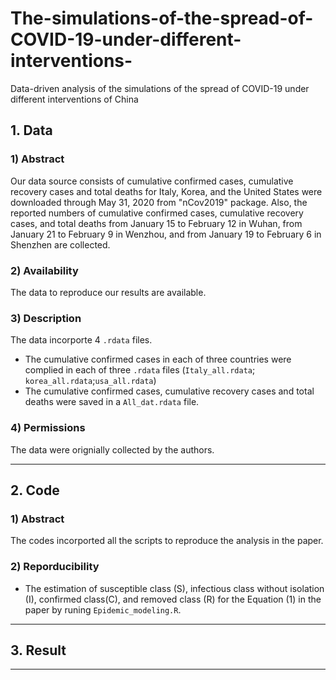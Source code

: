# The-simulations-of-the-spread-of-COVID-19-under-different-interventions-
Data-driven analysis of the simulations of the spread of COVID-19 under different interventions of China


## 1. Data 
### 1) Abstract
Our data source consists of cumulative confirmed cases, cumulative recovery cases and total deaths for Italy, Korea, and the United States were downloaded through May 31, 2020
from "nCov2019" package. Also, the reported numbers of cumulative confirmed cases, cumulative recovery cases, and total deaths from January 15 to February 12 in Wuhan, from January 21 to February 9 in Wenzhou, and from January 19 to February 6 in Shenzhen are collected.

### 2) Availability
The data to reproduce our results are available.

### 3) Description
The data incorporte 4 `.rdata` files.
- The cumulative confirmed cases in each of three countries were complied in each of three `.rdata` files (`Italy_all.rdata`; `korea_all.rdata`;`usa_all.rdata`)
- The cumulative confirmed cases, cumulative recovery cases and total deaths were saved in a `All_dat.rdata` file.  

### 4) Permissions
The data were orignially collected by the authors.

----
## 2. Code
### 1) Abstract
The codes incorported all the scripts to reproduce the analysis in the paper. 

### 2) Reporducibility
- The estimation of susceptible class (S), infectious class without isolation (I), confirmed class(C), and removed class (R) for the Equation (1) in the paper by runing `Epidemic_modeling.R`.

----
## 3. Result


----
